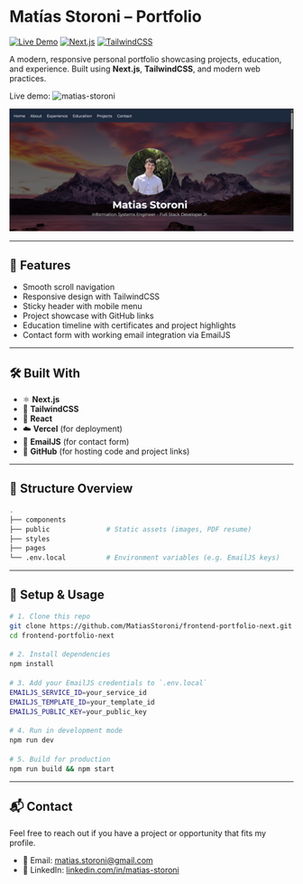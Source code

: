 # Matías Storoni – Portfolio

[![Live Demo](https://img.shields.io/badge/demo-online-green.svg)](https://matiasstoroni.vercel.app)
[![Next.js](https://img.shields.io/badge/Built%20With-Next.js-blue)](https://nextjs.org/)
[![TailwindCSS](https://img.shields.io/badge/Styled%20With-TailwindCSS-38bdf8)](https://tailwindcss.com/)

A modern, responsive personal portfolio showcasing projects, education, and experience. Built using **Next.js**, **TailwindCSS**, and modern web practices.

Live demo: ![matias-storoni](https://matias-storoni.vercel.app)

![Portfolio Screenshot](public/images/screenshot.png)

---

## 🚀 Features

- Smooth scroll navigation
- Responsive design with TailwindCSS
- Sticky header with mobile menu
- Project showcase with GitHub links
- Education timeline with certificates and project highlights
- Contact form with working email integration via EmailJS

---

## 🛠️ Built With

- ⚛️ **Next.js**
- 🎨 **TailwindCSS**
- 🧠 **React**
- ☁️ **Vercel** (for deployment)
- 📩 **EmailJS** (for contact form)
- 🐙 **GitHub** (for hosting code and project links)

---

## 📂 Structure Overview

```bash
.
├── components          
├── public              # Static assets (images, PDF resume)
├── styles              
├── pages               
└── .env.local          # Environment variables (e.g. EmailJS keys)
```

---

## 📄 Setup & Usage

```bash
# 1. Clone this repo
git clone https://github.com/MatiasStoroni/frontend-portfolio-next.git
cd frontend-portfolio-next

# 2. Install dependencies
npm install

# 3. Add your EmailJS credentials to `.env.local`
EMAILJS_SERVICE_ID=your_service_id
EMAILJS_TEMPLATE_ID=your_template_id
EMAILJS_PUBLIC_KEY=your_public_key

# 4. Run in development mode
npm run dev

# 5. Build for production
npm run build && npm start
```

---

## 📬 Contact

Feel free to reach out if you have a project or opportunity that fits my profile.

- 📧 Email: matias.storoni@gmail.com
- 🔗 LinkedIn: [linkedin.com/in/matias-storoni](https://www.linkedin.com/in/matias-storoni/)

